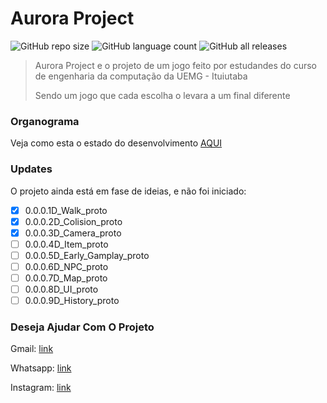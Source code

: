 # Aurora Project

<!--- https://shields.io --->

![GitHub repo size](https://img.shields.io/github/repo-size/XinguHe/aurora-project)
![GitHub language count](https://img.shields.io/github/languages/count/XinguHe/aurora-project)
![GitHub all releases](https://img.shields.io/github/downloads/XinguHe/aurora-project/total)

> Aurora Project e o projeto de um jogo feito por estudandes do curso de engenharia da computação da UEMG - Ituiutaba
> 
> Sendo um jogo que cada escolha o levara a um final diferente

### Organograma

Veja como esta o estado do desenvolvimento [AQUI](https://trello.com/b/tcVUTd8K/project-aurora)

### Updates

O projeto ainda está em fase de ideias, e não foi iniciado:

- [x] 0.0.0.1D_Walk_proto
- [x] 0.0.0.2D_Colision_proto
- [x] 0.0.0.3D_Camera_proto
- [ ] 0.0.0.4D_Item_proto
- [ ] 0.0.0.5D_Early_Gamplay_proto
- [ ] 0.0.0.6D_NPC_proto
- [ ] 0.0.0.7D_Map_proto
- [ ] 0.0.0.8D_UI_proto
- [ ] 0.0.0.9D_History_proto

### Deseja Ajudar Com O Projeto 

Gmail: [link](guilhermecaetanno87123@gmail.com)
  
Whatsapp: [link](https://api.whatsapp.com/send/?phone=%2B5534996386599&text=Ol%C3%A1%2C+XinguheProd&type=phone_number&app_absent=0)

Instagram: [link](https://www.instagram.com/xinguheprod/)
